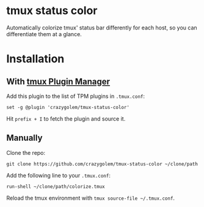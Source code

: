 # tmux status color

Automatically colorize tmux' status bar differently for each host, so you can differentiate them at a glance.

# Installation

## With [tmux Plugin Manager](https://github.com/tmux-plugins/tpm)

Add this plugin to the list of TPM plugins in `.tmux.conf`:

    set -g @plugin 'crazygolem/tmux-status-color'

Hit `prefix + I` to fetch the plugin and source it.

## Manually

Clone the repo:

    git clone https://github.com/crazygolem/tmux-status-color ~/clone/path

Add the following line to your `.tmux.conf`:

    run-shell ~/clone/path/colorize.tmux

Reload the tmux environment with `tmux source-file ~/.tmux.conf`.
